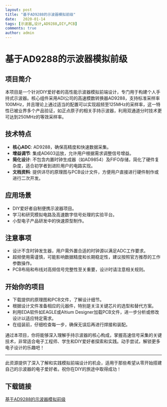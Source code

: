 ```yaml
---
layout: post
title: "基于AD9288的示波器模拟前级"
date:   2020-01-14
tags: [示波器,设计,AD9288,DIY,PCB]
comments: true
author: admin
---
```

# 基于AD9288的示波器模拟前级

## 项目简介
本项目是一个针对DIY爱好者的高性能示波器模拟前端设计，专门用于构建个人手持式示波器。核心组件采用ADI公司的高速模数转换器AD9288，支持标准采样率100MHz，并且理论上通过适当的配置可以实现超频至125MHz的采样率，这一特性已被业界多个产品验证，如正点原子的相关手持示波器，利用双通道分时技术更可达到250MHz的等效采样率。

## 技术特点
- **核心ADC**: AD9288，确保高精度和快速数据采集。
- **增益调节**: 集成AD603运放，允许用户根据需求调整信号增益。
- **简化设计**: 不包含内置时钟生成器（如AD9854）及FIFO存储，简化了硬件复杂度，适合初学者到进阶用户的电路实现。
- **文档资料**: 提供详尽的原理图与PCB设计文件，方便用户直接进行硬件制作或进行二次开发。

## 应用场景
- DIY爱好者自制便携示波器项目。
- 学习和研究模拟电路及高速数字信号处理的实验平台。
- 小型电子产品研发中的快速原型制作。

## 注意事项
- 设计不含时钟发生器，用户需外置合适的时钟源以满足ADC工作要求。
- 超频使用需谨慎，可能影响数据精度和长期稳定性，建议按照官方推荐的工作参数操作。
- PCB布局和布线对高频信号完整性至关重要，设计时请注意相关规则。

## 开始你的项目
- 下载提供的原理图和PCB文件，了解设计细节。
- 根据设计文件准备相应的元器件，特别是关注关键芯片的选型和替代方案。
- 利用EDA软件如EAGLE或Altium Designer加载PCB文件，进一步分析或修改设计以适应特定需求。
- 在组装前，仔细检查每一步，确保无误后再进行焊接和装配。

通过本项目，你将能够深入理解手持示波器的核心构成，掌握高速信号采集的关键技术，非常适合电子工程师、学生和DIY爱好者探索和实践。动手尝试，解锁更多电子设计的乐趣吧！

---

此资源提供了深入了解和实践模拟前端设计的机会，适用于那些希望从零开始搭建自己的示波器的电子爱好者。祝你在DIY的旅途中取得成功！

## 下载链接

[基于AD9288的示波器模拟前级](https://pan.quark.cn/s/9fd6459b36ef)
